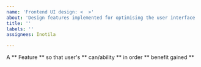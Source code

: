 ```yaml
---
name: 'Frontend UI design: <  >'
about: 'Design features implemented for optimising the user interface '
title: ''
labels: ''
assignees: Inotila

---
```


A ** Feature ** so that user's ** can/ability ** in order ** benefit gained **
